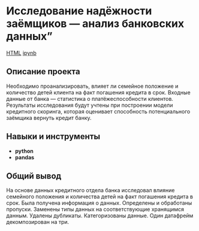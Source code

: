 # Исследование надёжности заёмщиков — анализ банковских данных”
[HTML](https://github.com/Joker2k79/Portfolio/blob/main/02_analysis_bank_debtors/reliable_debtor.html) [ipynb](https://github.com/Joker2k79/Portfolio/blob/main/02_analysis_bank_debtors/reliable_debtor.ipynb)

## Описание проекта
Необходимо проанализировать, влияет ли семейное положение и количество детей клиента на факт погашения кредита в срок. Входные данные от банка — статистика о платёжеспособности клиентов. Результаты исследования будут учтены при построении модели кредитного скоринга, которая оценивает способность потенциального заёмщика вернуть кредит банку.


## Навыки и инструменты

- **python**
- **pandas**

##

## Общий вывод

На основе данных кредитного отдела банка исследовал влияние семейного положения и количества детей на факт погашения кредита в срок. Была получена информация о
данных. Определены и обработаны пропуски. Заменены типы данных на соответствующие хранящимся данным. Удалены дубликаты. Категоризованы данные. Один датафрейм декомпозирован на три.
